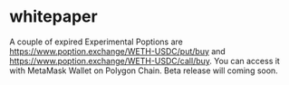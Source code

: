 # whitepaper

A couple of expired Experimental Poptions are https://www.poption.exchange/WETH-USDC/put/buy and https://www.poption.exchange/WETH-USDC/call/buy. You can access it with MetaMask Wallet on Polygon Chain. Beta release will coming soon.
